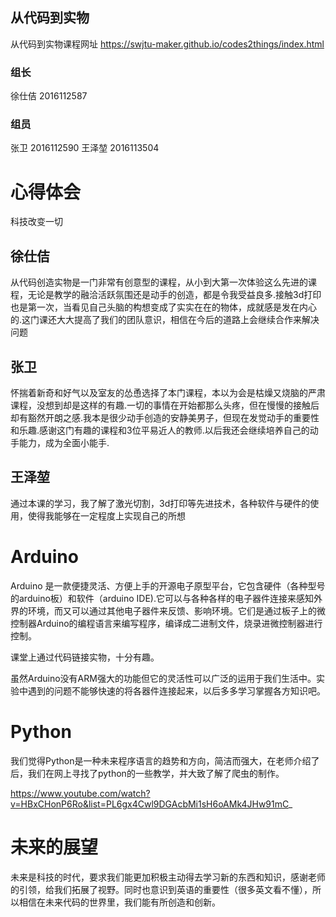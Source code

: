 ## 从代码到实物

从代码到实物课程网址    https://swjtu-maker.github.io/codes2things/index.html


### 组长
徐仕佶 2016112587

### 组员
张卫 2016112590
王泽堃 2016113504


# 心得体会
科技改变一切

## 徐仕佶

从代码创造实物是一门非常有创意型的课程，从小到大第一次体验这么先进的课程，无论是教学的融洽活跃氛围还是动手的创造，都是令我受益良多.接触3d打印也是第一次，当看见自己头脑的构想变成了实实在在的物体，成就感是发在内心的.这门课还大大提高了我们的团队意识，相信在今后的道路上会继续合作来解决问题

## 张卫

怀揣着新奇和好气以及室友的怂恿选择了本门课程，本以为会是枯燥又烧脑的严肃课程，没想到却是这样的有趣.一切的事情在开始都那么头疼，但在慢慢的接触后却有豁然开朗之感.我本是很少动手创造的安静美男子，但现在发觉动手的重要性和乐趣.感谢这门有趣的课程和3位平易近人的教师.以后我还会继续培养自己的动手能力，成为全面小能手.

## 王泽堃

通过本课的学习，我了解了激光切割，3d打印等先进技术，各种软件与硬件的使用，使得我能够在一定程度上实现自己的所想




# Arduino

Arduino 是一款便捷灵活、方便上手的开源电子原型平台，它包含硬件（各种型号的arduino板）和软件（arduino IDE).它可以与各种各样的电子器件连接来感知外界的环境，而又可以通过其他电子器件来反馈、影响环境。它们是通过板子上的微控制器Arduino的编程语言来编写程序，编译成二进制文件，烧录进微控制器进行控制。

课堂上通过代码链接实物，十分有趣。

虽然Arduino没有ARM强大的功能但它的灵活性可以广泛的运用于我们生活中。实验中遇到的问题不能够快速的将各器件连接起来，以后多多学习掌握各方知识吧。

# Python
我们觉得Python是一种未来程序语言的趋势和方向，简洁而强大，在老师介绍了后，我们在网上寻找了python的一些教学，并大致了解了爬虫的制作。


https://www.youtube.com/watch?v=HBxCHonP6Ro&list=PL6gx4Cwl9DGAcbMi1sH6oAMk4JHw91mC_

# 未来的展望
未来是科技的时代，要求我们能更加积极主动得去学习新的东西和知识，感谢老师的引领，给我们拓展了视野。同时也意识到英语的重要性（很多英文看不懂），所以相信在未来代码的世界里，我们能有所创造和创新。


